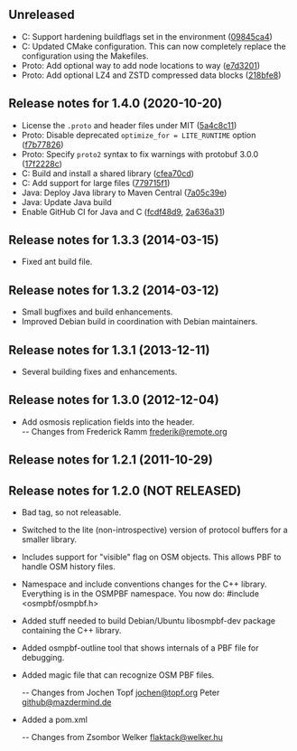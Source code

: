 ## Unreleased

- C: Support hardening buildflags set in the environment ([09845ca4](https://github.com/openstreetmap/OSM-binary/commit/09845ca4087c7404b1de33914233dbf53f9de4c3))
- C: Updated CMake configuration. This can now completely replace the configuration using the Makefiles.
- Proto: Add optional way to add node locations to way ([e7d3201](https://github.com/openstreetmap/OSM-binary/commit/e7d3201a97a86ef0c0608bfcd960e44e54962d7b))
- Proto: Add optional LZ4 and ZSTD compressed data blocks ([218bfe8](https://github.com/openstreetmap/OSM-binary/commit/218bfe8ed800173279ede2d9028fd9a5c33d12e4))

## Release notes for 1.4.0 (2020-10-20)

- License the `.proto` and header files under MIT ([5a4c8c11](https://github.com/openstreetmap/OSM-binary/commit/5a4c8c11564104afca14b787ef14131053977b5b))
- Proto: Disable deprecated `optimize_for = LITE_RUNTIME` option ([f7b77826](https://github.com/openstreetmap/OSM-binary/commit/f7b77826e493ce272daf5b1fe8b2143a818134c9))
- Proto: Specify `proto2` syntax to fix warnings with protobuf 3.0.0 ([17f2228c](https://github.com/openstreetmap/OSM-binary/commit/17f2228ca80a6477af947c4d282b99a19482fb73))
- C: Build and install a shared library ([cfea70cd](https://github.com/openstreetmap/OSM-binary/commit/cfea70cdc8f321c950f53250cd9b580043ab3266))
- C: Add support for large files ([779715f1](https://github.com/openstreetmap/OSM-binary/commit/779715f1a09f32e235d6d621b37596632d8bcba0))
- Java: Deploy Java library to Maven Central ([7a05c39e](https://github.com/openstreetmap/OSM-binary/commit/7a05c39ea5dcb8b8794e2a1b531b506ce1fae5f8))
- Java: Update Java build
- Enable GitHub CI for Java and C ([fcdf48d9](https://github.com/openstreetmap/OSM-binary/commit/fcdf48d942578af38897d4ea9f911bcdd888b3de), [2a636a31](https://github.com/openstreetmap/OSM-binary/commit/2a636a31f07d47cbb247a064bf8ec2bf9bc2bf65))

## Release notes for 1.3.3 (2014-03-15)

- Fixed ant build file.

## Release notes for 1.3.2 (2014-03-12)

- Small bugfixes and build enhancements.
- Improved Debian build in coordination with Debian maintainers.

## Release notes for 1.3.1 (2013-12-11)

- Several building fixes and enhancements.

## Release notes for 1.3.0 (2012-12-04)

- Add osmosis replication fields into the header.  
  -- Changes from Frederick Ramm <frederik@remote.org>

## Release notes for 1.2.1 (2011-10-29)

## Release notes for 1.2.0 (NOT RELEASED)

- Bad tag, so not releasable.
- Switched to the lite (non-introspective) version of protocol buffers
  for a smaller library.
- Includes support for "visible" flag on OSM objects. This allows PBF to
  handle OSM history files.
- Namespace and include conventions changes for the C++ library. Everything
  is in the OSMPBF namespace. You now do:
  #include <osmpbf/osmpbf.h>
- Added stuff needed to build Debian/Ubuntu libosmpbf-dev package containing
  the C++ library.
- Added osmpbf-outline tool that shows internals of a PBF file for debugging.
- Added magic file that can recognize OSM PBF files.

  -- Changes from Jochen Topf <jochen@topf.org>
  Peter <github@mazdermind.de>

- Added a pom.xml

  -- Changes from Zsombor Welker <flaktack@welker.hu>
